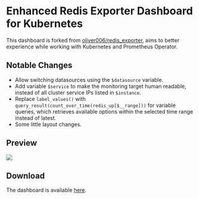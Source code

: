 # Enhanced Redis Exporter Dashboard for Kubernetes

This dashboard is forked from [oliver006/redis_exporter](https://github.com/oliver006/redis_exporter/blob/master/contrib/grafana_prometheus_redis_dashboard.json), aims to better experience while working with Kubernetes and Prometheus Operator.

## Notable Changes

- Allow switching datasources using the `$datasource` variable.
- Add variable `$service` to make the monitoring target human readable, instead of all cluster service IPs listed in `$instance`.
- Replace `label_values()` with `query_result(count_over_time(redis_up[$__range]))` for variable queries, which retrieves available options within the selected time range instead of latest.
- Some little layout changes.

## Preview

![](https://i.loli.net/2020/02/06/KjuvBrENebRqUwF.png)

## Download

The dashboard is available [here](./dashboard.json).

